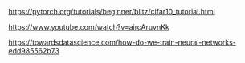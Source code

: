 
https://pytorch.org/tutorials/beginner/blitz/cifar10_tutorial.html

https://www.youtube.com/watch?v=aircAruvnKk

https://towardsdatascience.com/how-do-we-train-neural-networks-edd985562b73
